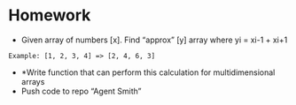 # Homework
* Given array of numbers [x]. Find “approx” [y] array where yi = xi-1 + xi+1
```
Example: [1, 2, 3, 4] => [2, 4, 6, 3]
```
* *Write function that can perform this calculation for multidimensional arrays
* Push code to repo “Agent Smith”
